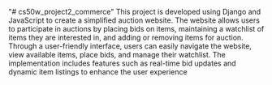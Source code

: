 "# cs50w_project2_commerce" 
This project is developed using Django and JavaScript to create a simplified auction website. The website allows users to participate in auctions by placing bids on items, maintaining a watchlist of items they are interested in, and adding or removing items for auction. Through a user-friendly interface, users can easily navigate the website, view available items, place bids, and manage their watchlist. The implementation includes features such as real-time bid updates and dynamic item listings to enhance the user experience
